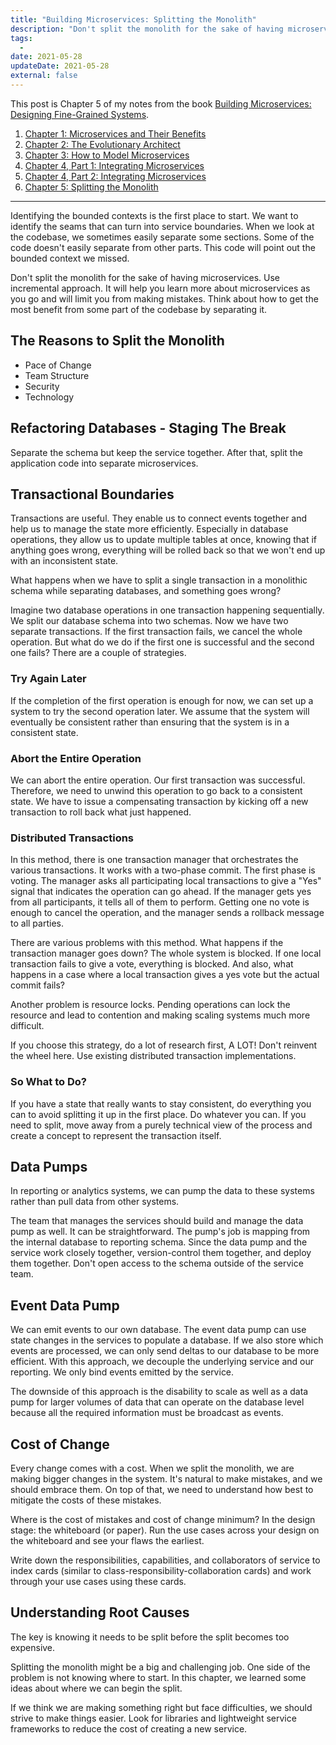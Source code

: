```yaml
---
title: "Building Microservices: Splitting the Monolith"
description: "Don't split the monolith for the sake of having microservices. Use incremental approach."
tags:
  -
date: 2021-05-28
updateDate: 2021-05-28
external: false
---
```


This post is Chapter 5 of my notes from the book [Building Microservices: Designing Fine-Grained Systems](https://samnewman.io/books/building_microservices/).

1. [Chapter 1: Microservices and Their Benefits](/books/microservices-and-their-benefits)
2. [Chapter 2: The Evolutionary Architect](/books/the-evolutionary-architect)
3. [Chapter 3: How to Model Microservices](/books/how-to-model-microservices)
4. [Chapter 4, Part 1: Integrating Microservices](/books/integrating-microservices-part-1)
5. [Chapter 4, Part 2: Integrating Microservices](/books/integrating-microservices-part-2)
6. [Chapter 5: Splitting the Monolith](/books/splitting-the-monolith)

---

Identifying the bounded contexts is the first place to start. We want to identify the seams that can turn into service boundaries. When we look at the codebase, we sometimes easily separate some sections. Some of the code doesn't easily separate from other parts. This code will point out the bounded context we missed.

Don't split the monolith for the sake of having microservices. Use incremental approach. It will help you learn more about microservices as you go and will limit you from making mistakes. Think about how to get the most benefit from some part of the codebase by separating it.

## The Reasons to Split the Monolith

- Pace of Change
- Team Structure
- Security
- Technology

## Refactoring Databases - Staging The Break

Separate the schema but keep the service together. After that, split the application code into separate microservices.

## Transactional Boundaries

Transactions are useful. They enable us to connect events together and help us to manage the state more efficiently. Especially in database operations, they allow us to update multiple tables at once, knowing that if anything goes wrong, everything will be rolled back so that we won't end up with an inconsistent state.

What happens when we have to split a single transaction in a monolithic schema while separating databases, and something goes wrong?

Imagine two database operations in one transaction happening sequentially. We split our database schema into two schemas. Now we have two separate transactions. If the first transaction fails, we cancel the whole operation. But what do we do if the first one is successful and the second one fails? There are a couple of strategies.

### Try Again Later

If the completion of the first operation is enough for now, we can set up a system to try the second operation later. We assume that the system will eventually be consistent rather than ensuring that the system is in a consistent state.

### Abort the Entire Operation

We can abort the entire operation. Our first transaction was successful. Therefore, we need to unwind this operation to go back to a consistent state. We have to issue a compensating transaction by kicking off a new transaction to roll back what just happened.

### Distributed Transactions

In this method, there is one transaction manager that orchestrates the various transactions. It works with a two-phase commit. The first phase is voting. The manager asks all participating local transactions to give a "Yes" signal that indicates the operation can go ahead. If the manager gets yes from all participants, it tells all of them to perform. Getting one no vote is enough to cancel the operation, and the manager sends a rollback message to all parties.

There are various problems with this method. What happens if the transaction manager goes down? The whole system is blocked. If one local transaction fails to give a vote, everything is blocked. And also, what happens in a case where a local transaction gives a yes vote but the actual commit fails?

Another problem is resource locks. Pending operations can lock the resource and lead to contention and making scaling systems much more difficult.

If you choose this strategy, do a lot of research first, A LOT! Don't reinvent the wheel here. Use existing distributed transaction implementations.

### So What to Do?

If you have a state that really wants to stay consistent, do everything you can to avoid splitting it up in the first place. Do whatever you can. If you need to split, move away from a purely technical view of the process and create a concept to represent the transaction itself.

## Data Pumps

In reporting or analytics systems, we can pump the data to these systems rather than pull data from other systems.

The team that manages the services should build and manage the data pump as well. It can be straightforward. The pump's job is mapping from the internal database to reporting schema. Since the data pump and the service work closely together, version-control them together, and deploy them together. Don't open access to the schema outside of the service team.

## Event Data Pump

We can emit events to our own database. The event data pump can use state changes in the services to populate a database. If we also store which events are processed, we can only send deltas to our database to be more efficient. With this approach, we decouple the underlying service and our reporting. We only bind events emitted by the service.

The downside of this approach is the disability to scale as well as a data pump for larger volumes of data that can operate on the database level because all the required information must be broadcast as events.

## Cost of Change

Every change comes with a cost. When we split the monolith, we are making bigger changes in the system. It's natural to make mistakes, and we should embrace them. On top of that, we need to understand how best to mitigate the costs of these mistakes.

Where is the cost of mistakes and cost of change minimum? In the design stage: the whiteboard (or paper). Run the use cases across your design on the whiteboard and see your flaws the earliest.

Write down the responsibilities, capabilities, and collaborators of service to index cards (similar to class-responsibility-collaboration cards) and work through your use cases using these cards.

## Understanding Root Causes

The key is knowing it needs to be split before the split becomes too expensive.

Splitting the monolith might be a big and challenging job. One side of the problem is not knowing where to start. In this chapter, we learned some ideas about where we can begin the split.

If we think we are making something right but face difficulties, we should strive to make things easier. Look for libraries and lightweight service frameworks to reduce the cost of creating a new service.
